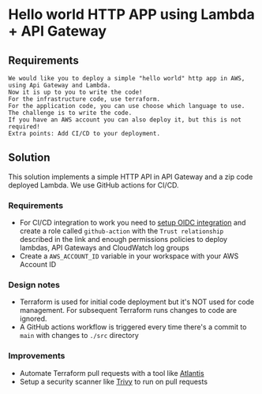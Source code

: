 # Hello world HTTP APP using Lambda + API Gateway

## Requirements

```
We would like you to deploy a simple "hello world" http app in AWS, using Api Gateway and Lambda.
Now it is up to you to write the code!
For the infrastructure code, use terraform.
For the application code, you can use choose which language to use.
The challenge is to write the code.
If you have an AWS account you can also deploy it, but this is not required!
Extra points: Add CI/CD to your deployment.
```

## Solution

This solution implements a simple HTTP API in API Gateway and a zip code deployed Lambda. We use GitHub actions for CI/CD.

### Requirements

- For CI/CD integration to work you need to [setup OIDC integration](https://docs.github.com/en/actions/deployment/security-hardening-your-deployments/configuring-openid-connect-in-amazon-web-services) and create a role called `github-action` with the `Trust relationship` described in the link and enough permissions policies to deploy lambdas, API Gateways and CloudWatch log groups
- Create a `AWS_ACCOUNT_ID` variable in your workspace with your AWS Account ID

### Design notes

- Terraform is used for initial code deployment but it's NOT used for code management. For subsequent Terraform runs changes to code are ignored.
- A GitHub actions workflow is triggered every time there's a commit to `main` with changes to `./src` directory

### Improvements

- Automate Terraform pull requests with a tool like [Atlantis](https://www.runatlantis.io/)
- Setup a security scanner like [Trivy](https://github.com/aquasecurity/trivy) to run on pull requests
